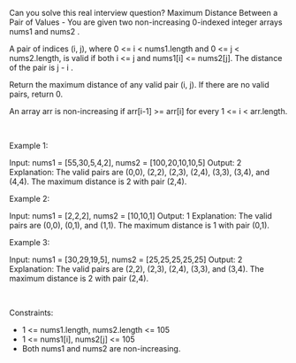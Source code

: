 Can you solve this real interview question? Maximum Distance Between a Pair of Values - You are given two non-increasing 0-indexed integer arrays nums1 and nums2 .

A pair of indices (i, j), where 0 <= i < nums1.length and 0 <= j < nums2.length, is valid if both i <= j and nums1[i] <= nums2[j]. The distance of the pair is j - i .

Return the maximum distance of any valid pair (i, j). If there are no valid pairs, return 0.

An array arr is non-increasing if arr[i-1] >= arr[i] for every 1 <= i < arr.length.

 

Example 1:


Input: nums1 = [55,30,5,4,2], nums2 = [100,20,10,10,5]
Output: 2
Explanation: The valid pairs are (0,0), (2,2), (2,3), (2,4), (3,3), (3,4), and (4,4).
The maximum distance is 2 with pair (2,4).


Example 2:


Input: nums1 = [2,2,2], nums2 = [10,10,1]
Output: 1
Explanation: The valid pairs are (0,0), (0,1), and (1,1).
The maximum distance is 1 with pair (0,1).


Example 3:


Input: nums1 = [30,29,19,5], nums2 = [25,25,25,25,25]
Output: 2
Explanation: The valid pairs are (2,2), (2,3), (2,4), (3,3), and (3,4).
The maximum distance is 2 with pair (2,4).


 

Constraints:

 * 1 <= nums1.length, nums2.length <= 105
 * 1 <= nums1[i], nums2[j] <= 105
 * Both nums1 and nums2 are non-increasing.